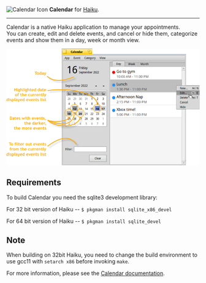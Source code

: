 ![Calendar Icon](documentation/images/calendar_icon_64.png) **Calendar** for [Haiku](https://www.haiku-os.org/).

* * *

Calendar is a native Haiku application to manage your appointments.    
You can create, edit and delete events, and cancel or hide them, categorize events and show them in a day, week or month view.

![screenshot](documentation/images/main_window.png)

Requirements
-------
To build Calendar you need the sqlite3 development library: 

  For 32 bit version of Haiku   -- ```$ pkgman install sqlite_x86_devel```
  
  For 64 bit version of Haiku   -- ```$ pkgman install sqlite_devel```  
   

Note
-------
When building on 32bit Haiku, you need to change the build environment to use gcc11 with `setarch x86` before invoking `make`.


For more information, please see the [Calendar documentation](http://htmlpreview.github.io/?https://github.com/HaikuArchives/Calendar/master/documentation/Documentation.html).
